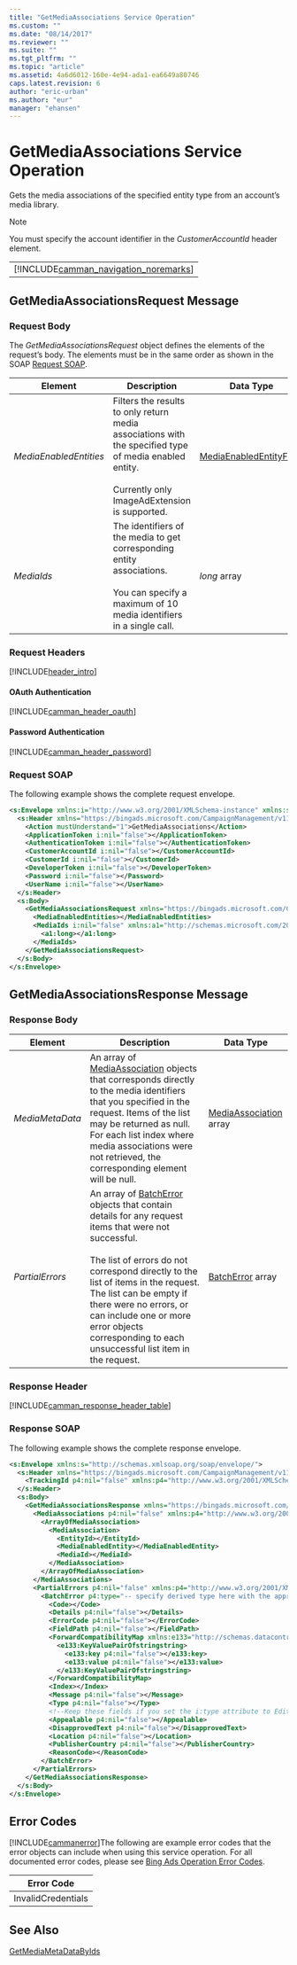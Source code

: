 ```yaml
---
title: "GetMediaAssociations Service Operation"
ms.custom: ""
ms.date: "08/14/2017"
ms.reviewer: ""
ms.suite: ""
ms.tgt_pltfrm: ""
ms.topic: "article"
ms.assetid: 4a6d6012-160e-4e94-ada1-ea6649a80746
caps.latest.revision: 6
author: "eric-urban"
ms.author: "eur"
manager: "ehansen"
---
```

# GetMediaAssociations Service Operation
Gets the media associations of the specified entity type from an account’s media library.

> [!NOTE]
> You must specify the account identifier in the *CustomerAccountId* header element.

||
|-|
|[!INCLUDE[camman_navigation_noremarks](../campaign-api/includes/camman-navigation-noremarks.md)]|

## <a name="request"></a>GetMediaAssociationsRequest Message

### Request Body
The *GetMediaAssociationsRequest* object defines the elements of the request’s body. The elements must be in the same order as shown in the SOAP [Request SOAP](#request_soap).

|Element|Description|Data Type|
|-----------|---------------|-------------|
|*MediaEnabledEntities*|Filters the results to only return media associations with the specified type of media enabled entity.<br /><br />Currently only ImageAdExtension is supported.|[MediaEnabledEntityFilter](../campaign-api/mediaenabledentityfilter-value-set.md)|
|*MediaIds*|The identifiers of the media to get corresponding entity associations.<br /><br />You can specify a maximum of 10 media identifiers in a single call.|*long* array|

### Request Headers
[!INCLUDE[header_intro](../campaign-api/includes/header-intro.md)]
#### OAuth Authentication
[!INCLUDE[camman_header_oauth](../campaign-api/includes/camman-header-oauth.md)]
#### Password Authentication
[!INCLUDE[camman_header_password](../campaign-api/includes/camman-header-password.md)]
### <a name="request_soap"></a>Request SOAP
The following example shows the complete request envelope.

```xml
<s:Envelope xmlns:i="http://www.w3.org/2001/XMLSchema-instance" xmlns:s="http://schemas.xmlsoap.org/soap/envelope/">
  <s:Header xmlns="https://bingads.microsoft.com/CampaignManagement/v11">
    <Action mustUnderstand="1">GetMediaAssociations</Action>
    <ApplicationToken i:nil="false"></ApplicationToken>
    <AuthenticationToken i:nil="false"></AuthenticationToken>
    <CustomerAccountId i:nil="false"></CustomerAccountId>
    <CustomerId i:nil="false"></CustomerId>
    <DeveloperToken i:nil="false"></DeveloperToken>
    <Password i:nil="false"></Password>
    <UserName i:nil="false"></UserName>
  </s:Header>
  <s:Body>
    <GetMediaAssociationsRequest xmlns="https://bingads.microsoft.com/CampaignManagement/v11">
      <MediaEnabledEntities></MediaEnabledEntities>
      <MediaIds i:nil="false" xmlns:a1="http://schemas.microsoft.com/2003/10/Serialization/Arrays">
        <a1:long></a1:long>
      </MediaIds>
    </GetMediaAssociationsRequest>
  </s:Body>
</s:Envelope>
```

## <a name="response"></a>GetMediaAssociationsResponse Message

### <a name="Body_Elements"></a>Response Body

|Element|Description|Data Type|
|-----------|---------------|-------------|
|*MediaMetaData*|An array of [MediaAssociation](../campaign-api/mediaassociation-data-object.md) objects that corresponds directly to the media identifiers that you specified in the request. Items of the list may be returned as null. For each list index where media associations were not retrieved, the corresponding element will be null.|[MediaAssociation](../campaign-api/mediaassociation-data-object.md) array|
|*PartialErrors*|An array of [BatchError](../campaign-api/batcherror-data-object.md) objects that contain details for any request items that were not successful.<br /><br />The list of errors do not correspond directly to the list of items in the request. The list can be empty if there were no errors, or can include one or more error objects corresponding to each unsuccessful list item in the request.|[BatchError](../campaign-api/batcherror-data-object.md) array|

### <a name="Header_Elements"></a>Response Header
[!INCLUDE[camman_response_header_table](../campaign-api/includes/camman-response-header-table.md)]
### Response SOAP
The following example shows the complete response envelope.

```xml
<s:Envelope xmlns:s="http://schemas.xmlsoap.org/soap/envelope/">
  <s:Header xmlns="https://bingads.microsoft.com/CampaignManagement/v11">
    <TrackingId p4:nil="false" xmlns:p4="http://www.w3.org/2001/XMLSchema-instance"></TrackingId>
  </s:Header>
  <s:Body>
    <GetMediaAssociationsResponse xmlns="https://bingads.microsoft.com/CampaignManagement/v11">
      <MediaAssociations p4:nil="false" xmlns:p4="http://www.w3.org/2001/XMLSchema-instance">
        <ArrayOfMediaAssociation>
          <MediaAssociation>
            <EntityId></EntityId>
            <MediaEnabledEntity></MediaEnabledEntity>
            <MediaId></MediaId>
          </MediaAssociation>
        </ArrayOfMediaAssociation>
      </MediaAssociations>
      <PartialErrors p4:nil="false" xmlns:p4="http://www.w3.org/2001/XMLSchema-instance">
        <BatchError p4:type="-- specify derived type here with the appropriate prefix --">
          <Code></Code>
          <Details p4:nil="false"></Details>
          <ErrorCode p4:nil="false"></ErrorCode>
          <FieldPath p4:nil="false"></FieldPath>
          <ForwardCompatibilityMap xmlns:e133="http://schemas.datacontract.org/2004/07/System.Collections.Generic" p4:nil="false">
            <e133:KeyValuePairOfstringstring>
              <e133:key p4:nil="false"></e133:key>
              <e133:value p4:nil="false"></e133:value>
            </e133:KeyValuePairOfstringstring>
          </ForwardCompatibilityMap>
          <Index></Index>
          <Message p4:nil="false"></Message>
          <Type p4:nil="false"></Type>
          <!--Keep these fields if you set the i:type attribute to EditorialError-->
          <Appealable p4:nil="false"></Appealable>
          <DisapprovedText p4:nil="false"></DisapprovedText>
          <Location p4:nil="false"></Location>
          <PublisherCountry p4:nil="false"></PublisherCountry>
          <ReasonCode></ReasonCode>
        </BatchError>
      </PartialErrors>
    </GetMediaAssociationsResponse>
  </s:Body>
</s:Envelope>
```

## <a name="errors"></a>Error Codes
[!INCLUDE[cammanerror](../campaign-api/includes/cammanerror.md)]The following are example  error codes that the error objects can include when using this service operation. For all documented error codes, please see [Bing Ads Operation Error Codes](http://go.microsoft.com/fwlink/?LinkId=511884).

|Error Code|
|--------------|
|InvalidCredentials|

## See Also
[GetMediaMetaDataByIds](../campaign-api/getmediametadatabyids-service-operation.md)

